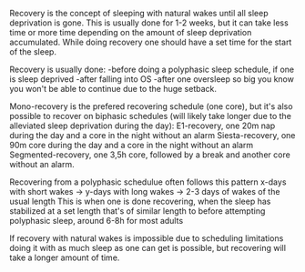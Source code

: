 Recovery is the concept of sleeping with natural wakes until all sleep deprivation is gone. This is usually done for 1-2 weeks, but it can take less time or more time depending on the amount of sleep deprivation accumulated. While doing recovery one should have a set time for the start of the sleep.

Recovery is usually done:
-before doing a polyphasic sleep schedule, if one is sleep deprived
-after falling into OS
-after one oversleep so big you know you won't be able to continue due to the huge setback.

Mono-recovery is the prefered recovering schedule (one core), but it's also possible to recover on biphasic schedules (will likely take longer due to the alleviated sleep deprivation during the day):
E1-recovery, one 20m nap during the day and a core in the night without an alarm
Siesta-recovery, one 90m core during the day and a core in the night without an alarm
Segmented-recovery, one 3,5h core, followed by a break and another core without an alarm.

Recovering from a polyphasic schedulue often follows this pattern
x-days with short wakes
-> y-days with long wakes
-> 2-3 days of wakes of the usual length
This is when one is done recovering, when the sleep has stabilized at a set length that's of similar length to before attempting polyphasic sleep, around 6-8h for most adults

If recovery with natural wakes is impossible due to scheduling limitations doing it with as much sleep as one can get is possible, but recovering will take a longer amount of time.
